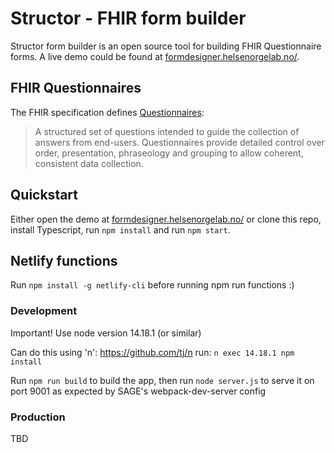 # Structor - FHIR form builder

Structor form builder is an open source tool for building FHIR Questionnaire forms. A live demo could be found at [formdesigner.helsenorgelab.no/](https://formdesigner.helsenorgelab.no/).

## FHIR Questionnaires

The FHIR specification defines [Questionnaires](https://www.hl7.org/fhir/questionnaire.html): 

> A structured set of questions intended to guide the collection of answers from end-users. Questionnaires provide detailed control over order, presentation, phraseology and grouping to allow coherent, consistent data collection.

## Quickstart

Either open the demo at [formdesigner.helsenorgelab.no/](https://formdesigner.helsenorgelab.no/) or clone this repo, install Typescript, run `npm install` and run `npm start`.

## Netlify functions

Run `npm install -g netlify-cli` before running npm run functions :)

### Development

Important! Use node version 14.18.1 (or similar)

Can do this using 'n': https://github.com/tj/n
run: `n exec 14.18.1 npm install`

Run `npm run build` to build the app, then run `node server.js` to serve it on port 9001 as expected by SAGE's webpack-dev-server config

### Production

TBD